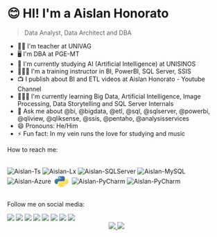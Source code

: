 # 😊 HI! I'm a Aislan Honorato
> Data Analyst, Data Architect and DBA

- 👨‍🏫 I'm teacher at UNIVAG
- 🖥️ I'm DBA at PGE-MT
- 📃 I'm currently studying AI (Artificial Intelligence) at UNISINOS 
- 👨🏿‍🏫 I'm a training instructor in BI, PowerBI, SQL Server, SSIS
- 📺 I publish about BI and ETL videos at Aislan Honorato - Youtube Channel
- 👨🏿‍🎓 I'm currently learning Big Data, Artificial Intelligence, Image Processing, Data Storytelling and SQL Server Internals
- 💬 Ask me about @bi, @bigdata, @etl, @sql, @sqlserver, @powerbi, @qliview, @qliksense, @ssis, @pentaho, @analysisservices
- 😄 Pronouns: He/Him
- ⚡ Fun fact: In my vein runs the love for studying and music

How to reach me:

<div style="display: inline_block"><br>
  <img align="center" alt="Aislan-Ts" height="30" width="40" src="https://cdn.jsdelivr.net/gh/devicons/devicon/icons/windows8/windows8-original.svg">
  <img align="center" alt="Aislan-Lx" height="30" width="40" src="https://cdn.jsdelivr.net/gh/devicons/devicon/icons/linux/linux-original.svg">
  <img align="center" alt="Aislan-SQLServer" height="30" width="40" src="https://cdn.jsdelivr.net/gh/devicons/devicon/icons/microsoftsqlserver/microsoftsqlserver-plain.svg">
  <img align="center" alt="Aislan-MySQL" height="30" width="40" src="https://cdn.jsdelivr.net/gh/devicons/devicon/icons/mysql/mysql-original.svg">
  <img align="center" alt="Aislan-Azure" height="30" width="40" src="https://cdn.jsdelivr.net/gh/devicons/devicon/icons/azure/azure-original.svg">
  <img align="center" alt="Aislan-Python" height="30" width="40" src="https://raw.githubusercontent.com/devicons/devicon/master/icons/python/python-original.svg">
  <img align="center" alt="Aislan-PyCharm" height="30" width="40" src="https://cdn.jsdelivr.net/gh/devicons/devicon/icons/pycharm/pycharm-original.svg">
  <img align="center" alt="Aislan-PyCharm" height="30" width="40" src="https://cdn.jsdelivr.net/gh/devicons/devicon/icons/vscode/vscode-original.svg">
</div>
  


##

Follow me on social media:

 
<div> 
  <a href="https://api.whatsapp.com/send?phone=556599860465" target="_blank"><img src=https://img.shields.io/badge/Whatsapp-00a000?style=for-the-badge&logo=whatsapp&logoColor=white" target="_blank"></a> 
  <a href="https://www.youtube.com/user/aislanmoraes" target="_blank"><img src="https://img.shields.io/badge/YouTube-FF0000?style=for-the-badge&logo=youtube&logoColor=white" target="_blank"></a>
  <a href="https://instagram.com/aislanmano" target="_blank"><img src="https://img.shields.io/badge/-Instagram-%23E4405F?style=for-the-badge&logo=instagram&logoColor=white" target="_blank"></a>
 	<a href="https://www.facebook.com/aislan.honorato" target="_blank"><img src="https://img.shields.io/badge/facebook-0e4bef?style=for-the-badge&logo=facebook&logoColor=white" target="_blank"></a>      
  <a href = "mailto:aislanmano@gmail.com"><img src="https://img.shields.io/badge/Gmail-D14836?style=for-the-badge&logo=gmail&logoColor=white" target="_blank"></a>
  <a href="https://www.linkedin.com/in/aislan-honorato/" target="_blank"><img src="https://img.shields.io/badge/-LinkedIn-%230077B5?style=for-the-badge&logo=linkedin&logoColor=white" target="_blank"></a> 
  <a href="https://twitter.com/aislanm" target="_blank"><img src="https://img.shields.io/badge/Twitch-9146FF?style=for-the-badge&logo=twitch&logoColor=white" target="_blank"></a>   
  <a href="http://aislanhonorato.wordpress.com/" target="_blank"><img src="https://img.shields.io/badge/Blog-b48765?style=for-the-badge&logo=twitch&logoColor=white" target="_blank"></a>   

   
</div>



<div align="center">
  <a href="https://github.com/aislanmano">
  <img height="180em" src="https://github-readme-stats.vercel.app/api?username=aislanmano&show_icons=true&theme=dracula&include_all_commits=true&count_private=true"/>
  <img height="180em" src="https://github-readme-stats.vercel.app/api/top-langs/?username=aislanmano&layout=compact&langs_count=7&theme=dracula"/>
</div>
  
